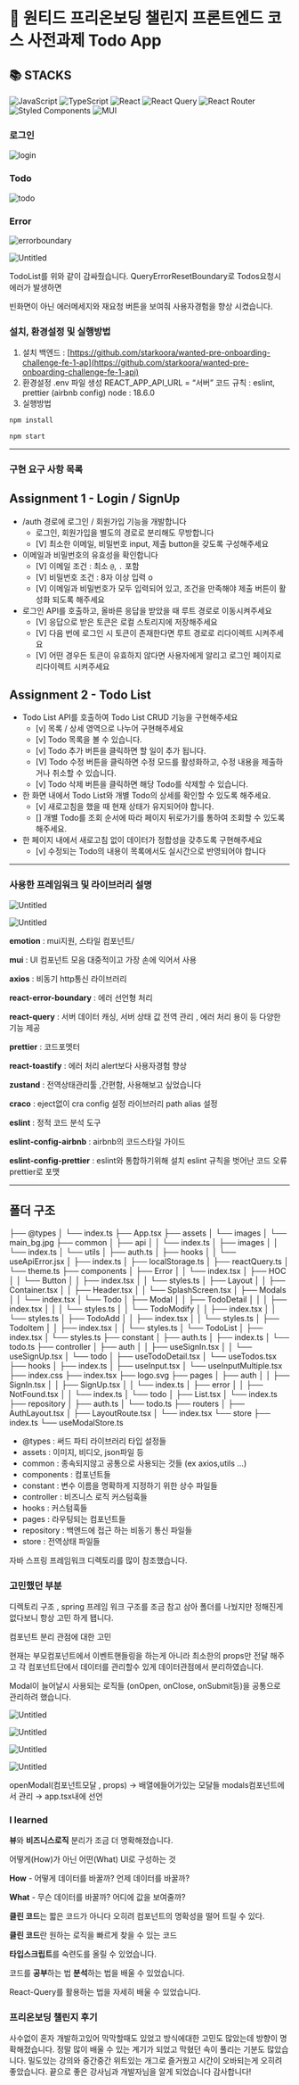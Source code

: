 # 🚀 원티드 프리온보딩 챌린지 프론트엔드 코스 사전과제 Todo App


## 📚 STACKS
![JavaScript](https://img.shields.io/badge/javascript-%23323330.svg?style=for-the-badge&logo=javascript&logoColor=%23F7DF1E)
![TypeScript](https://img.shields.io/badge/typescript-%23007ACC.svg?style=for-the-badge&logo=typescript&logoColor=white)
![React](https://img.shields.io/badge/react-%2320232a.svg?style=for-the-badge&logo=react&logoColor=%2361DAFB)
![React Query](https://img.shields.io/badge/-React%20Query-FF4154?style=for-the-badge&logo=react%20query&logoColor=white)
![React Router](https://img.shields.io/badge/React_Router-CA4245?style=for-the-badge&logo=react-router&logoColor=white)
![Styled Components](https://img.shields.io/badge/styled--components-DB7093?style=for-the-badge&logo=styled-components&logoColor=white)
![MUI](https://img.shields.io/badge/MUI-%230081CB.svg?style=for-the-badge&logo=mui&logoColor=white)

### 로그인
![login](https://user-images.githubusercontent.com/59022492/185672890-18f53325-de30-46ed-8dc1-784bb33a898c.gif)
### Todo
![todo](https://user-images.githubusercontent.com/59022492/185673680-3e42b252-e0a5-4c81-8452-017c2cb95eb7.gif)
### Error
![errorboundary](https://user-images.githubusercontent.com/59022492/185673643-1e2877ae-c35f-4fb9-8ab0-3b963a0d49c6.gif)
<!-- ![스크린샷 2022-08-20 오전 2 27 45](https://user-images.githubusercontent.com/59022492/185674778-1780668b-3dd2-467b-9853-d3eb231e5fb5.png) -->

![Untitled](https://s3-us-west-2.amazonaws.com/secure.notion-static.com/3f706a2e-dc05-482e-9fe9-f7ab1c4ce1c3/Untitled.png)

TodoList를 위와 같이 감싸줬습니다. QueryErrorResetBoundary로 Todos요청시 에러가 발생하면

빈화면이 아닌 에러메세지와 재요청 버튼을 보여줘 사용자경험을 향상 시켰습니다.

### 설치, 환경설정 및 실행방법

1. 설치
백엔드 : [https://github.com/starkoora/wanted-pre-onboarding-challenge-fe-1-ap](https://github.com/starkoora/wanted-pre-onboarding-challenge-fe-1-api)
2. 환경설정
.env 파일 생성 REACT_APP_API_URL = “서버”
코드 규칙 : eslint, prettier (airbnb config)
node : 18.6.0
3. 실행방법

```jsx
npm install 

npm start
```

---

### 구현 요구 사항 목록

## Assignment 1 - Login / SignUp

- /auth 경로에 로그인 / 회원가입 기능을 개발합니다
    - 로그인, 회원가입을 별도의 경로로 분리해도 무방합니다
    - [V] 최소한 이메일, 비밀번호 input, 제출 button을 갖도록 구성해주세요
- 이메일과 비밀번호의 유효성을 확인합니다
    - [V] 이메일 조건 : 최소 `@`, `.` 포함
    - [V] 비밀번호 조건 : 8자 이상 입력 o
    - [V] 이메일과 비밀번호가 모두 입력되어 있고, 조건을 만족해야 제출 버튼이 활성화 되도록 해주세요
- 로그인 API를 호출하고, 올바른 응답을 받았을 때 루트 경로로 이동시켜주세요
    - [V] 응답으로 받은 토큰은 로컬 스토리지에 저장해주세요
    - [V] 다음 번에 로그인 시 토큰이 존재한다면 루트 경로로 리다이렉트 시켜주세요
    - [V] 어떤 경우든 토큰이 유효하지 않다면 사용자에게 알리고 로그인 페이지로 리다이렉트 시켜주세요

## Assignment 2 - Todo List

- Todo List API를 호출하여 Todo List CRUD 기능을 구현해주세요
    - [v] 목록 / 상세 영역으로 나누어 구현해주세요
    - [v] Todo 목록을 볼 수 있습니다.
    - [v] Todo 추가 버튼을 클릭하면 할 일이 추가 됩니다.
    - [V] Todo 수정 버튼을 클릭하면 수정 모드를 활성화하고, 수정 내용을 제출하거나 취소할 수 있습니다.
    - [v] Todo 삭제 버튼을 클릭하면 해당 Todo를 삭제할 수 있습니다.
- 한 화면 내에서 Todo List와 개별 Todo의 상세를 확인할 수 있도록 해주세요.
    - [v] 새로고침을 했을 때 현재 상태가 유지되어야 합니다.
    - [] 개별 Todo를 조회 순서에 따라 페이지 뒤로가기를 통하여 조회할 수 있도록 해주세요.
- 한 페이지 내에서 새로고침 없이 데이터가 정합성을 갖추도록 구현해주세요
    - [v] 수정되는 Todo의 내용이 목록에서도 실시간으로 반영되어야 합니다
    

---

### 사용한 프레임워크 및 라이브러리 설명

![Untitled](https://s3-us-west-2.amazonaws.com/secure.notion-static.com/05a37c9a-726a-43a2-8f94-d3e5ca1fe399/Untitled.png)

![Untitled](https://s3-us-west-2.amazonaws.com/secure.notion-static.com/3767df5f-4b82-4216-8362-0e55852984b2/Untitled.png)

**emotion** : mui지원, 스타일 컴포넌트/

**mui** : UI 컴포넌트 모음 대중적이고 가장
손에 익어서 사용

**axios** : 비동기 http통신 라이브러리

**react-error-boundary** : 에러 선언형 처리

**react-query** : 서버 데이터 캐싱, 서버 상태 값
전역 관리 , 에러 처리 용이 등 다양한 기능 제공

**prettier** : 코드포멧터

**react-toastify** : 에러 처리 alert보다 사용자경험 
향상

**zustand** : 전역상태관리툴 ,간편함, 
사용해보고 싶었습니다

**craco** : eject없이 cra config 설정 라이브러리 path alias 설정

**eslint** : 정적 코드 분석 도구

**eslint-config-airbnb** : airbnb의 코드스타일 가이드

**eslint-config-prettier** : eslint와 통합하기위해 설치 eslint 규칙을 벗어난 코드 오류 prettier로 포맷

---

## 폴더 구조

├── @types
│   └── index.ts
├── App.tsx
├── assets
│   └── images
│       └── main_bg.jpg
├── common
│   ├── api
│   │   └── index.ts
│   ├── images
│   │   └── index.ts
│   └── utils
│       ├── auth.ts
│       ├── hooks
│       │   └── useApiError.jsx
│       ├── index.ts
│       ├── localStorage.ts
│       ├── reactQuery.ts
│       └── theme.ts
├── components
│   ├── Error
│   │   └── index.tsx
│   ├── HOC
│   │   └── Button
│   │       ├── index.tsx
│   │       └── styles.ts
│   ├── Layout
│   │   ├── Container.tsx
│   │   ├── Header.tsx
│   │   └── SplashScreen.tsx
│   ├── Modals
│   │   └── index.tsx
│   └── Todo
│       ├── Modal
│       │   ├── TodoDetail
│       │   │   ├── index.tsx
│       │   │   └── styles.ts
│       │   └── TodoModify
│       │       ├── index.tsx
│       │       └── styles.ts
│       ├── TodoAdd
│       │   ├── index.tsx
│       │   └── styles.ts
│       ├── TodoItem
│       │   ├── index.tsx
│       │   └── styles.ts
│       └── TodoList
│           ├── index.tsx
│           └── styles.ts
├── constant
│   ├── auth.ts
│   ├── index.ts
│   └── todo.ts
├── controller
│   ├── auth
│   │   ├── useSignIn.tsx
│   │   └── useSignUp.tsx
│   └── todo
│       ├── useTodoDetail.tsx
│       └── useTodos.tsx
├── hooks
│   ├── index.ts
│   ├── useInput.tsx
│   └── useInputMultiple.tsx
├── index.css
├── index.tsx
├── logo.svg
├── pages
│   ├── auth
│   │   ├── SignIn.tsx
│   │   ├── SignUp.tsx
│   │   └── index.ts
│   ├── error
│   │   ├── NotFound.tsx
│   │   └── index.ts
│   └── todo
│       ├── List.tsx
│       └── index.ts
├── repository
│   ├── auth.ts
│   └── todo.ts
├── routers
│   ├── AuthLayout.tsx
│   ├── LayoutRoute.tsx
│   └── index.tsx
└── store
├── index.ts
└── useModalStore.ts

- @types : 써드 파티 라이브러리 타입 설정들
- assets : 이미지, 비디오, json파일 등
- common : 종속되지않고 공통으로 사용되는 것들 (ex axios,utils …)
- components : 컴포넌트들
- constant : 변수 이름을 명확하게 지정하기 위한 상수 파일들
- controller :  비즈니스 로직 커스텀훅들
- hooks : 커스텀훅들
- pages : 라우팅되는 컴포넌트들
- repository : 백엔드에 접근 하는 비동기 통신 파일들
- store : 전역상태 파일들

자바 스프링 프레임워크 디렉토리를 많이 참조했습니다.

### 고민했던 부분

디렉토리 구조 , spring 프레임 워크 구조를 조금 참고 삼아
폴더를 나눴지만 정해진게 없다보니 항상 고민 하게 됍니다.

컴포넌트 분리 관점에 대한 고민

현재는 부모컴포넌트에서 이벤트핸들링을 하는게 아니라 최소한의 props만 전달 해주고
각 컴포넌트단에서 데이터를 관리할수 있게 데이터관점에서 분리하였습니다.

Modal이 늘어날시 사용되는 로직들 (onOpen, onClose, onSubmit등)을 공통으로
관리하려 했습니다.

![Untitled](https://s3-us-west-2.amazonaws.com/secure.notion-static.com/0f6094f9-0d34-4f43-bc2c-122b8623e30c/Untitled.png)

![Untitled](https://s3-us-west-2.amazonaws.com/secure.notion-static.com/63abcfc8-be8f-4e89-8245-a1d7cbd0d2dc/Untitled.png)

![Untitled](https://s3-us-west-2.amazonaws.com/secure.notion-static.com/b2b59999-56fc-44d6-8ada-4e10dace9b18/Untitled.png)

![Untitled](https://s3-us-west-2.amazonaws.com/secure.notion-static.com/67268a2a-79b6-45a4-b136-9b8513a53f06/Untitled.png)

openModal(컴포넌트모달 , props) → 배열에들어가있는 모달들 modals컴포넌트에서 관리 → app.tsx내에 <Modals> 선언

### I learned

**뷰**와 **비즈니스로직** 분리가 조금 더 명확해졌습니다.

어떻게(How)가 아닌 어떤(What) UI로 구성하는 것

**How** - 어떻게 데이터를 바꿀까? 언제 데이터를 바꿀까?

**What** - 무슨 데이터를 바꿀까? 어디에 값을 보여줄까?

**클린 코드**는 짧은 코드가 아니다 오히려 컴포넌트의 명확성을 떨어 트릴 수 있다.

**클린 코드**란 원하는 로직을 빠르게 찾을 수 있는 코드

**타입스크립트**를 숙련도를 올릴 수 있었습니다.

코드를 **공부**하는 법 **분석**하는 법을 배울 수 있었습니다.

React-Query를 활용하는 법을 자세히 배울 수 있었습니다.

### **프리온보딩 챌린지 후기**

사수없이 혼자 개발하고있어 막막할때도 있었고 방식에대한 고민도 많았는데
방향이 명확해졌습니다. 정말 많이 배울 수 있는 계기가 되었고 
막혔던 속이 풀리는 기분도 많았습니다.
밀도있는 강의와 중간중간 위트있는 개그로 즐거웠고
시간이 오바되는게 오히려 좋았습니다.
끝으로 좋은 강사님과 개발자님을 알게 되었습니다 감사합니다!
